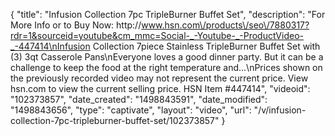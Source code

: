 {
    "title": "Infusion Collection 7pc TripleBurner Buffet Set",
    "description": "For More Info or to Buy Now: http:\/\/www.hsn.com\/products\/seo\/7880317?rdr=1&sourceid=youtube&cm_mmc=Social-_-Youtube-_-ProductVideo-_-447414\nInfusion Collection 7piece Stainless TripleBurner Buffet Set with (3) 3qt Casserole Pans\nEveryone loves a good dinner party. But it can be a challenge to keep the food at the right temperature and...\nPrices shown on the previously recorded video may not represent the current price.  View hsn.com to view the current selling price. HSN Item #447414",
    "videoid": "102373857",
    "date_created": "1498843591",
    "date_modified": "1498843656",
    "type": "captivate",
    "layout": "video",
    "url": "\/v\/infusion-collection-7pc-tripleburner-buffet-set\/102373857"
}